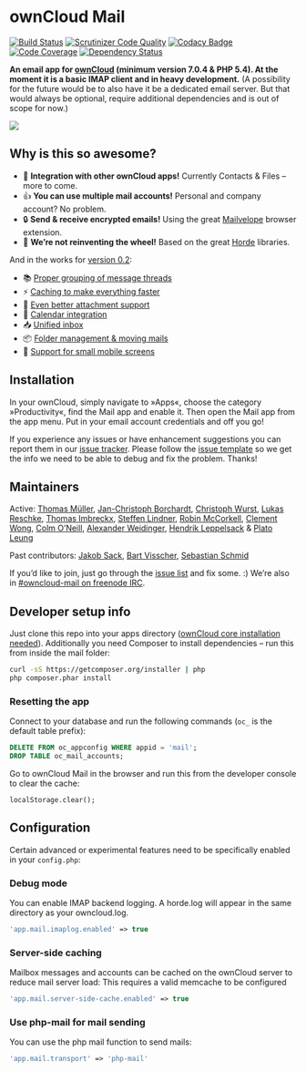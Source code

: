 # ownCloud Mail

[![Build Status](https://travis-ci.org/owncloud/mail.svg?branch=master)](https://travis-ci.org/owncloud/mail)
[![Scrutinizer Code Quality](https://scrutinizer-ci.com/g/owncloud/mail/badges/quality-score.png?b=master)](https://scrutinizer-ci.com/g/owncloud/mail/?branch=master)
[![Codacy Badge](https://www.codacy.com/project/badge/de0109e43ed44e5fb1f8168a9b56c2f3)](https://www.codacy.com/app/thomas-mueller/mail)
[![Code Coverage](https://scrutinizer-ci.com/g/owncloud/mail/badges/coverage.png?b=master)](https://scrutinizer-ci.com/g/owncloud/mail/?branch=master)
[![Dependency Status](https://www.versioneye.com/user/projects/54e50fadd1ec5734f400078a/badge.svg?style=flat)](https://www.versioneye.com/user/projects/54e50fadd1ec5734f400078a)

**An email app for [ownCloud](https://owncloud.org) (minimum version 7.0.4 & PHP 5.4). At the moment it is a basic IMAP client and in heavy development.** (A possibility for the future would be to also have it be a dedicated email server. But that would always be optional, require additional dependencies and is out of scope for now.)

![](https://raw.githubusercontent.com/owncloud/screenshots/master/mail/mail.png)


## Why is this so awesome?

* :rocket: **Integration with other ownCloud apps!** Currently Contacts & Files – more to come.
* :+1: **You can use multiple mail accounts!** Personal and company account? No problem.
* :lock: **Send & receive encrypted emails!** Using the great [Mailvelope](https://mailvelope.com) browser extension.
* :see_no_evil: **We’re not reinventing the wheel!** Based on the great [Horde](http://horde.org) libraries.

And in the works for [version 0.2](https://github.com/owncloud/mail/milestones/0.2):
* :books: [Proper grouping of message threads](https://github.com/owncloud/mail/issues/21)
* :zap: [Caching to make everything faster](https://github.com/owncloud/mail/issues/480)
* :paperclip: [Even better attachment support](https://github.com/owncloud/mail/issues/462)
* :date: [Calendar integration](https://github.com/owncloud/mail/issues/79)
* :inbox_tray: [Unified inbox](https://github.com/owncloud/mail/issues/120)
* :package: [Folder management & moving mails](https://github.com/owncloud/mail/issues/411)
* :iphone: [Support for small mobile screens](https://github.com/owncloud/mail/issues/457)


## Installation

In your ownCloud, simply navigate to »Apps«, choose the category »Productivity«, find the Mail app and enable it.
Then open the Mail app from the app menu. Put in your email account credentials and off you go!

If you experience any issues or have enhancement suggestions you can report them in our [issue tracker](https://github.com/owncloud/mail/issues). Please follow the [issue template](https://raw.githubusercontent.com/owncloud/core/master/issue_template.md) so we get the info we need to be able to debug and fix the problem. Thanks!


## Maintainers

Active: [Thomas Müller](https://github.com/DeepDiver1975), [Jan-Christoph Borchardt](https://github.com/jancborchardt), [Christoph Wurst](https://github.com/wurstchristoph), [Lukas Reschke](https://github.com/LukasReschke), [Thomas Imbreckx](https://github.com/zinks-), [Steffen Lindner](https://github.com/Gomez), [Robin McCorkell](https://github.com/Xenopathic), [Clement Wong](https://github.com/clementhk), [Colm O’Neill](https://github.com/colmoneill), [Alexander Weidinger](https://github.com/irgendwie), [Hendrik Leppelsack](https://github.com/Henni) & [Plato Leung](https://github.com/PoPoutdoor)

Past contributors: [Jakob Sack](https://github.com/jakobsack), [Bart Visscher](https://github.com/bartv2), [Sebastian Schmid](https://github.com/sebastian-schmid)

If you’d like to join, just go through the [issue list](https://github.com/owncloud/mail/issues) and fix some. :) We’re also in [#owncloud-mail on freenode IRC](https://webchat.freenode.net/?channels=owncloud-mail).


## Developer setup info

Just clone this repo into your apps directory ([ownCloud core installation needed](https://doc.owncloud.org/server/8.1/developer_manual/general/devenv.html)). Additionally you need Composer to install dependencies – run this from inside the mail folder:
```bash
curl -sS https://getcomposer.org/installer | php
php composer.phar install
```

### Resetting the app
Connect to your database and run the following commands (`oc_` is the default table prefix):
```sql
DELETE FROM oc_appconfig WHERE appid = 'mail';
DROP TABLE oc_mail_accounts;
```

Go to ownCloud Mail in the browser and run this from the developer console to clear the cache:
```
localStorage.clear();
```


## Configuration

Certain advanced or experimental features need to be specifically enabled in your `config.php`:

### Debug mode
You can enable IMAP backend logging. A horde.log will appear in the same directory as your owncloud.log.
```php
'app.mail.imaplog.enabled' => true
```

### Server-side caching
Mailbox messages and accounts can be cached on the ownCloud server to reduce mail server load:
This requires a valid memcache to be configured
```php
'app.mail.server-side-cache.enabled' => true
```

### Use php-mail for mail sending
You can use the php mail function to send mails:
```php
'app.mail.transport' => 'php-mail'
```
